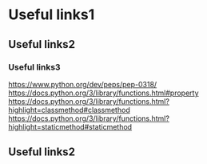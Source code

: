 # Useful links1
## Useful links2
### Useful links3
https://www.python.org/dev/peps/pep-0318/
https://docs.python.org/3/library/functions.html#property
https://docs.python.org/3/library/functions.html?highlight=classmethod#classmethod
https://docs.python.org/3/library/functions.html?highlight=staticmethod#staticmethod
## Useful links2